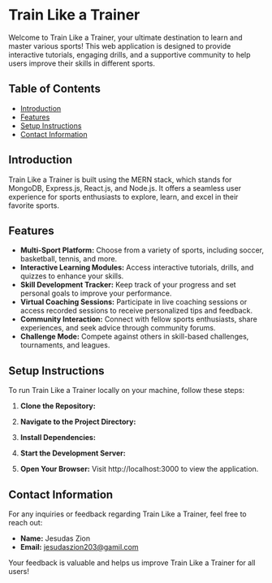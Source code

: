 # Train Like a Trainer

Welcome to Train Like a Trainer, your ultimate destination to learn and master various sports! This web application is designed to provide interactive tutorials, engaging drills, and a supportive community to help users improve their skills in different sports.

## Table of Contents
- [Introduction](#introduction)
- [Features](#features)
- [Setup Instructions](#setup-instructions)
- [Contact Information](#contact-information)

## Introduction

Train Like a Trainer is built using the MERN stack, which stands for MongoDB, Express.js, React.js, and Node.js. It offers a seamless user experience for sports enthusiasts to explore, learn, and excel in their favorite sports.

## Features

- **Multi-Sport Platform:** Choose from a variety of sports, including soccer, basketball, tennis, and more.
- **Interactive Learning Modules:** Access interactive tutorials, drills, and quizzes to enhance your skills.
- **Skill Development Tracker:** Keep track of your progress and set personal goals to improve your performance.
- **Virtual Coaching Sessions:** Participate in live coaching sessions or access recorded sessions to receive personalized tips and feedback.
- **Community Interaction:** Connect with fellow sports enthusiasts, share experiences, and seek advice through community forums.
- **Challenge Mode:** Compete against others in skill-based challenges, tournaments, and leagues.

## Setup Instructions

To run Train Like a Trainer locally on your machine, follow these steps:

1. **Clone the Repository:** 

2. **Navigate to the Project Directory:**

3. **Install Dependencies:**

4. **Start the Development Server:**

5. **Open Your Browser:**
Visit http://localhost:3000 to view the application.

## Contact Information

For any inquiries or feedback regarding Train Like a Trainer, feel free to reach out:

- **Name:** Jesudas Zion
- **Email:** jesudaszion203@gamil.com

Your feedback is valuable and helps us improve Train Like a Trainer for all users!